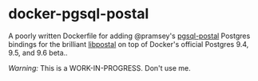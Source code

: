 # docker-pgsql-postal
A poorly written Dockerfile for adding @pramsey's [pgsql-postal](https://github.com/pramsey/pgsql-postal) Postgres bindings for the brilliant [libpostal](https://github.com/openvenues/libpostal) on top of Docker's official Postgres 9.4, 9.5, and 9.6 beta..

*Warning:* This is a WORK-IN-PROGRESS. Don't use me.


